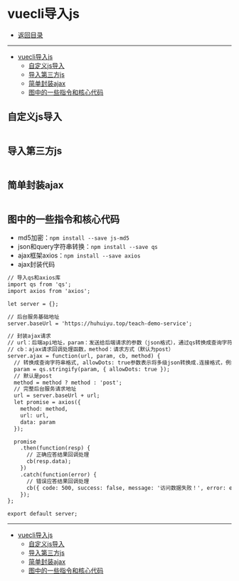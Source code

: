 # vuecli导入js

- [返回目录](./README.md)

---

- [vuecli导入js](#vuecli导入js)
  - [自定义js导入](#自定义js导入)
  - [导入第三方js](#导入第三方js)
  - [简单封装ajax](#简单封装ajax)
  - [图中的一些指令和核心代码](#图中的一些指令和核心代码)

## 自定义js导入

<section class="img-flex-box" >
  <section><img class="lazy-image" data-src="../../images/webfront/vuecli/vuecli-0042.png" alt=""></section>
  <section><img class="lazy-image" data-src="../../images/webfront/vuecli/vuecli-0043.png" alt=""></section>
  <section><img class="lazy-image" data-src="../../images/webfront/vuecli/vuecli-0044.png" alt=""></section>
  <section><img class="lazy-image" data-src="../../images/webfront/vuecli/vuecli-0045.png" alt=""></section>
</section>

## 导入第三方js

<section class="img-flex-box" >
  <section><img class="lazy-image" data-src="../../images/webfront/vuecli/vuecli-0046.png" alt=""></section>
  <section><img class="lazy-image" data-src="../../images/webfront/vuecli/vuecli-0047.png" alt=""></section>
  <section><img class="lazy-image" data-src="../../images/webfront/vuecli/vuecli-0048.png" alt=""></section>
  <section><img class="lazy-image" data-src="../../images/webfront/vuecli/vuecli-0049.png" alt=""></section>
</section>

## 简单封装ajax

<section class="img-flex-box" >
  <section><img class="lazy-image" data-src="../../images/webfront/vuecli/vuecli-0050.png" alt=""></section>
  <section><img class="lazy-image" data-src="../../images/webfront/vuecli/vuecli-0051.png" alt=""></section>
  <section><img class="lazy-image" data-src="../../images/webfront/vuecli/vuecli-0052.png" alt=""></section>
  <section><img class="lazy-image" data-src="../../images/webfront/vuecli/vuecli-0053.png" alt=""></section>
  <section><img class="lazy-image" data-src="../../images/webfront/vuecli/vuecli-0054.png" alt=""></section>
  <section><img class="lazy-image" data-src="../../images/webfront/vuecli/vuecli-0055.png" alt=""></section>
</section>

## 图中的一些指令和核心代码

- md5加密：`npm install --save js-md5`
- json和query字符串转换：`npm install --save qs`
- ajax框架axios：`npm install --save axios`
- ajax封装代码

```txt
// 导入qs和axios库
import qs from 'qs';
import axios from 'axios';

let server = {};

// 后台服务基础地址
server.baseUrl = 'https://huhuiyu.top/teach-demo-service';

// 封装ajax请求
// url：后端api地址，param：发送给后端请求的参数（json格式），通过qs转换成查询字符串格式
// cb：ajax请求回调处理函数，method：请求方式（默认为post）
server.ajax = function(url, param, cb, method) {
  // 转换成查询字符串格式, allowDots: true参数表示将多级json转换成.连接格式，例如{a:{b:'cc'}}转换为a.b=cc
  param = qs.stringify(param, { allowDots: true });
  // 默认是post
  method = method ? method : 'post';
  // 完整后台服务请求地址
  url = server.baseUrl + url;
  let promise = axios({
    method: method,
    url: url,
    data: param
  });

  promise
    .then(function(resp) {
      // 正确应答结果回调处理
      cb(resp.data);
    })
    .catch(function(error) {
      // 错误应答结果回调处理
      cb({ code: 500, success: false, message: '访问数据失败！', error: error });
    });
};

export default server;
```

---

- [vuecli导入js](#vuecli导入js)
  - [自定义js导入](#自定义js导入)
  - [导入第三方js](#导入第三方js)
  - [简单封装ajax](#简单封装ajax)
  - [图中的一些指令和核心代码](#图中的一些指令和核心代码)

<!-- js处理背景和css样式 -->
<script type="module" src="https://huhuiyu.top/js/github.js"></script>
